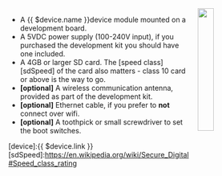 <img style="float: right;padding-left: 10px;" src="/img/{{ $device.id }}/{{ $device.id }}.jpg" width="25%">

* A {{ $device.name }}device module mounted on a development board.
* A 5VDC power supply (100-240V input), if you purchased the development kit you should have one included.
* A 4GB or larger SD card. The [speed class][sdSpeed] of the card also matters - class 10 card or above is the way to go.
* **[optional]** A wireless communication antenna, provided as part of the development kit.
* **[optional]** Ethernet cable, if you prefer to **not** connect over wifi.
* **[optional]** A toothpick or small screwdriver to set the boot switches.

[device]:{{ $device.link }}
[sdSpeed]:https://en.wikipedia.org/wiki/Secure_Digital#Speed_class_rating

